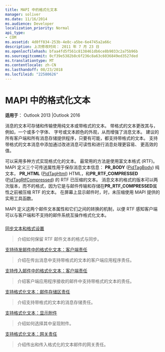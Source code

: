 ```yaml
---
title: MAPI 中的格式化文本
manager: soliver
ms.date: 11/16/2014
ms.audience: Developer
localization_priority: Normal
api_type:
- COM
ms.assetid: 4d0ff834-253b-4e8c-a5be-6e4745a2a66c
description: 上次修改时间： 2011 年 7 月 23 日
ms.openlocfilehash: bfaa4fd5f561c8138461db6ce8b9033c2a75b96b
ms.sourcegitcommit: 0cf39e5382b8c6f236c8a63c6036849ed3527ded
ms.translationtype: MT
ms.contentlocale: zh-CN
ms.lasthandoff: 08/23/2018
ms.locfileid: "22580626"
---
```

# <a name="formatted-text-in-mapi"></a>MAPI 中的格式化文本

  
  
**适用于**： Outlook 2013 |Outlook 2016 
  
消息的文本可存储和传输使用纯文本或带格式的文本。 带格式的文本更改其与，例如，一个或多个字体、 字号或文本颜色的外观，从而增强了消息文本。 建议的所有客户端和所有消息存储提供程序，只要有可能，都支持带格式的文本。 支持带格式的文本消息中添加通过改进消息可读性和进行消息处理更容易、 更高效的值。
  
可以采用多种方式实现格式化的文本。 最常用的方法是使用富文本格式 (RTF)。 MAPI 定义三个可传送属性用于保存消息文本信息： **PR_BODY** ([PidTagBody](pidtagbody-canonical-property.md)) 纯文本， **PR_HTML** ([PidTagHtml](pidtaghtml-canonical-property.md)) HTML，和**PR_RTF_COMPRESSED** ([PidTagRtfCompressed](pidtagrtfcompressed-canonical-property.md)) 的 RTF 已压缩的文本。 消息文本的格式的版本可以两次版本，而不的格式，因为它是与邮件传输和存储在**PR_RTF_COMPRESSED**属性之前被压缩 RTF 的文本。 在屏幕上显示邮件时，时，未压缩使用 MAPI 提供的实用工具函数。 
  
MAPI 定义这两个邮件文本属性和它们之间的转换的机制，以便 RTF 感知客户端可以与客户端和不支持的邮件系统互操作格式化文本。
  
### 

[同步文本和格式设置](synchronizing-text-and-formatting.md)
  
> 介绍如何保留 RTF 邮件文本的格式与同步。
    
[支持待发邮件中的格式化文本：客户端责任](supporting-formatted-text-in-outgoing-messages-client-responsibilities.md)
  
> 介绍在传出消息中支持带格式的文本的客户端应用程序责任。
    
[支持传入邮件中的格式化文本：客户端责任](supporting-formatted-text-in-incoming-messages-client-responsibilities.md)
  
> 介绍客户端应用程序接收的邮件中支持带格式的文本的责任。
    
[支持格式化文本：邮件存储区责任](supporting-formatted-text-message-store-responsibilities.md)
  
> 介绍支持带格式的文本的消息存储责任。
    
[支持格式化文本：显示附件](supporting-formatted-text-rendering-attachments.md)
  
> 介绍如何选择其中呈现附件。
    
[支持格式化文本：网关责任](supporting-formatted-text-gateway-responsibilities.md)
  
> 介绍传出和传入格式化的文本邮件的网关责任。
    

